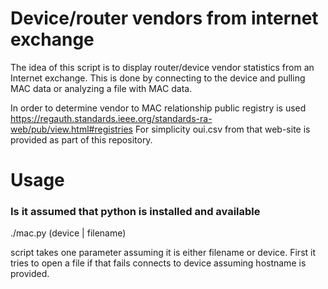 # Device/router vendors from internet exchange

The idea of this script is to display router/device vendor statistics from an Internet exchange.
This is done by connecting to the device and pulling MAC data or analyzing a file with MAC data.

In order to determine vendor to MAC relationship public registry is used https://regauth.standards.ieee.org/standards-ra-web/pub/view.html#registries
For simplicity oui.csv from that web-site is provided as part of this repository.


# Usage

### Is it assumed that python is installed and available 

./mac.py (device | filename)


script takes one parameter assuming it is either filename or device.
First it tries to open a file if that fails connects to device assuming hostname is provided.


